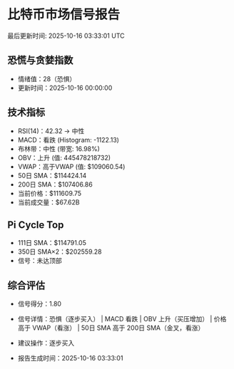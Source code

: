 # 比特币市场信号报告

最后更新时间: 2025-10-16 03:33:01 UTC

## 恐慌与贪婪指数
- 情绪值：28（恐惧）
- 更新时间：2025-10-16 00:00:00

## 技术指标
- RSI(14)：42.32 → 中性
- MACD：看跌 (Histogram: -1122.13)
- 布林带：中性 (带宽: 16.98%)
- OBV：上升 (值: 445478218732)
- VWAP：高于VWAP (值: $109060.54)
- 50日 SMA：$114424.14
- 200日 SMA：$107406.86
- 当前价格：$111609.75
- 当前成交量：$67.62B

## Pi Cycle Top
- 111日 SMA：$114791.05
- 350日 SMA×2：$202559.28
- 信号：未达顶部

## 综合评估
- 信号得分：1.80
- 信号详情：恐惧（逐步买入） | MACD 看跌 | OBV 上升（买压增加） | 价格高于 VWAP（看涨） | 50日 SMA 高于 200日 SMA（金叉，看涨）
- 建议操作：逐步买入

- 报告生成时间：2025-10-16 03:33:01